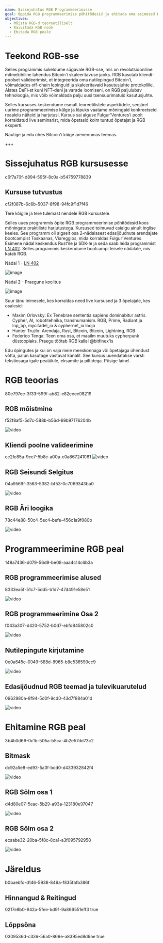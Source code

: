 ```yaml
---
name: Sissejuhatus RGB Programmeerimisse
goal: Õppida RGB programmeerimise põhitõdesid ja ehitada oma esimesed RGB rakendused
objectives:
  - Mõista RGB-d teoreetiliselt
  - Käivitada RGB node
  - Ehitada RGB peale
---
```


# Teekond RGB-sse

Selles programmis sukeldume sügavale RGB-sse, mis on revolutsiooniline mitmekihiline lahendus Bitcoin'i skaleeritavuse jaoks. RGB kasutab kliendi-poolset valideerimist, et integreerida oma nutilepingud Bitcoin'i, võimaldades off-chain lepinguid ja skaleeritavaid kasutusjuhte protokollile. Alates DeFi-st kuni NFT-deni ja varade loomiseni, on RGB paljulubav tehnoloogia, mis võib võimaldada palju uusi tsensuurimatuid kasutusjuhte.

Selles kursuses keskendume esmalt teoreetilistele aspektidele, seejärel uurime programmeerimise külge ja lõpuks vaatame mõningaid konkreetseid reaalelu näiteid ja harjutusi. Kursus sai alguse Fulgur'Ventures'i poolt korraldatud live seminarist, mida õpetasid kolm tuntud õpetajat ja RGB eksperti.

Nautige ja edu ühes Bitcoin'i kõige arenenumas teemas.

+++

# Sissejuhatus RGB kursusesse
<partId>c6f7a70f-d894-595f-8c0a-b54759778839</partId>

## Kursuse tutvustus
<chapterId>cf2f087b-6c6b-5037-8f98-94fc9f1d7f46</chapterId>

Tere kõigile ja tere tulemast nendele RGB kursustele.

Selles uues programmis õpite RGB programmeerimise põhitõdesid koos mõningate praktiliste harjutustega. Kursused toimuvad esialgu ainult inglise keeles. See programm oli algselt osa 2-nädalasest edasijõudnute arendajate bootcampist Toskaanas, Viareggios, mida korraldas Fulgur'Ventures. Esimene nädal keskendus Rust'ile ja SDK-le ja seda saab leida programmist [LN 402](https://planb.network/courses/ln402). Selles programmis keskendume bootcampi teisele nädalale, mis katab RGB.

Nädal 1 - [LN 402](https://planb.network/courses/ln402)

![image](assets/image/1.webp)

Nädal 2 - Praegune koolitus

![image](assets/image/2.webp)

Suur tänu inimesele, kes korraldas need live kursused ja 3 õpetajale, kes osalesid:

- Maxim Orlovsky: Ex Tenebrae sententia sapiens dominabitur astris. Cypher, AI, robotitehnika, transhumanism. RGB, Prime, Radiant ja lnp_bp, mycitadel_io & cyphernet_io looja
- Hunter Trujilo: Arendaja, Rust, Bitcoin, Bitcoin, Lightning, RGB
- Federico Tenga: Teen oma osa, et maailm muutuks cypherpunk düstoopiaks. Praegu töötab RGB kallal @bitfinex'is

Edu õpingutes ja kui on vaja meie meeskonnaga või õpetajaga ühendust võtta, palun kasutage vastavat kanalit. See kursus uuendatakse varsti tekstiosaga igale peatükile, eksamite ja piltidega. Püsige lainel.

# RGB teoorias
<partId>80e797ee-3f33-599f-ab82-e82eeee08219</partId>

## RGB mõistmine
<chapterId>f52f8af5-5d7c-588b-b56d-99b97176204b</chapterId>

![video](https://youtu.be/AF2XbifPGXM)

## Kliendi poolne valideerimine
<chapterId>cc2fe85a-9cc7-5b8c-a00a-c0a867241061</chapterId>
![video](https://youtu.be/FS6PDprWl5Q)
## RGB Seisundi Selgitus
<chapterId>04a9569f-3563-5382-bf53-0c7069343ba0</chapterId>

![video](https://youtu.be/tmAVdyXGmj4)

## RGB Äri loogika
<chapterId>78c44e88-50c4-5ec4-befe-456c1a9f080b</chapterId>

![video](https://youtu.be/lUTjeuM0oTA)

# Programmeerimine RGB peal
<partId>148a7436-d079-56d9-be08-aaa4c14c6b3a</partId>

## RGB programmeerimise alused
<chapterId>8333ea5f-51c7-5dd5-b1d7-47d491e58e51</chapterId>

![video](https://youtu.be/Uo1UoxiImsI)

## RGB programmeerimine Osa 2
<chapterId>f043a307-d420-5752-b0d7-ebfd845802c0</chapterId>

![video](https://youtu.be/sVoKIi-1XbY)

## Nutilepingute kirjutamine
<chapterId>0e0a645c-0049-588d-8965-b8c536590cc9</chapterId>

![video](https://youtu.be/GRwS-NvWF3I)

## Edasijõudnud RGB teemad ja tulevikuarutelud
<chapterId>0962980a-8f94-5d0f-9cd0-43d7f884a01d</chapterId>

![video](https://youtu.be/mqCupTlDbA0)

# Ehitamine RGB peal
<partId>3b4b0d66-0c1b-505a-b5ca-4b2e57dd73c2</partId>

## Bitmask	
<chapterId>dc92a5e8-ed93-5a3f-bcd0-d433932842f4</chapterId>

![video](https://youtu.be/nbUtV8GOR_U)

## RGB Sõlm osa 1
<chapterId>d4d80e07-5eac-5b29-a93a-123180e97047</chapterId>

![video](https://youtu.be/5iAhsgCSL3U)

## RGB Sõlm osa 2
<chapterId>ecaabe32-20ba-5f8c-8ca1-a3f095792958</chapterId>

![video](https://youtu.be/piQQH4Q2nr0)


# Järeldus
<partId>b0baebfc-d146-5938-849a-f835fafb386f</partId>



## Hinnangud & Reitingud
<chapterId>0217e8b0-942a-5fee-bd91-9a866551eff3</chapterId>
<isCourseReview>true</isCourseReview>

## Lõppsõna
<chapterId>0309536d-c336-56a0-869e-a8395ed8d9ae</chapterId>
<isCourseConclusion>true</isCourseConclusion>
